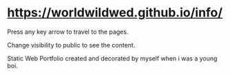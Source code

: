 # https://worldwildwed.github.io/info/
Press any key arrow to travel to the pages.

Change visibility to public to see the content.

Static Web Portfolio created and decorated by myself when i was a young boi.
